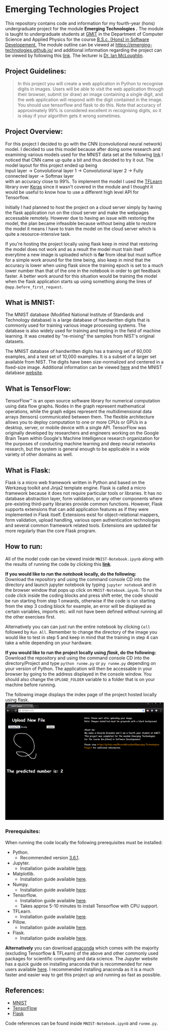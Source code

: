 # Emerging Technologies Project
This repository contains code and information for my fourth-year (hons) undergraduate project for the module **Emerging Technologies .**
The module is taught to undergraduate students at [GMIT](http://www.gmit.ie/) in the Department of Computer Science and Applied Physics for the course [B.S.c. (Hons) in Software Developement.](https://www.gmit.ie/software-development/bachelor-science-honours-software-development) The module outline can be viewed at https://emerging-technologies.github.io/ and additional information regarding the project can be viewed by following this [link](https://emerging-technologies.github.io/problems/project.html). The lecturer is  [Dr. Ian McLoughlin](https://ianmcloughlin.github.io/).

## Project Guidelines:
> In this project you will create a web application in Python to recognise digits in images. Users will be able to visit the web application through their browser, submit (or draw) an image containing a single digit, and the web application will respond with the digit contained in the image. You should use tensorflow and flask to do this. Note that accuracy of approximately 99% is considered excellent in recognising digits, so it is okay if your algorithm gets it wrong sometimes.

## Project Overview:
For this project I decided to go with the CNN (convolutional neural network) model. I decided to use this model because after doing some research and examining various models used for the MNIST data set at the following [link](https://rodrigob.github.io/are_we_there_yet/build/classification_datasets_results) I noticed that CNN came up quite a bit and thus decided to try it out. The model layout for this project ended up being  
Input layer -> Convolutional layer 1 -> Convolutional layer 2 -> Fully connected layer -> Softmax layer  
with an accuracy close to 99%. To implement the model I used the [TFLearn](http://tflearn.org/) library over [Keras](https://keras.io/) since it wasn't covered in the module and I thought it would be useful to know how to use a different high level API for Tensorflow.

Initially I had planned to host the project on a cloud server simply by having the flask application run on the cloud server and make the webpages accessable remotely. However due to having an issue with restoring the model, the plan became infeasible because without being able to restore the model it means I have to train the model on the cloud server which is quite a resource-intensive task.

If you're hosting the project locally using flask keep in mind that restoring the model does not work and as a result the model must train itself everytime a new image is uploaded which is **far** from ideal but must suffice for a simple work around for the time being, also keep in mind that the accuracy is lower when using flask since the training epoch is set to a much lower number than that of the one in the notebook in order to get feedback faster. A better work around for this situation would be training the model when the flask application starts up using something along the lines of `@app.before_first_request`.

## What is MNIST:
The MNIST database (Modified National Institute of Standards and Technology database) is a large database of handwritten digits that is commonly used for training various image processing systems. The database is also widely used for training and testing in the field of machine learning. It was created by "re-mixing" the samples from NIST's original datasets.  

The MNIST database of handwritten digits has a training set of 60,000 examples, and a test set of 10,000 examples. It is a subset of a larger set available from NIST. The digits have been size-normalized and centered in a fixed-size image. Additional information can be viewed [here](https://en.wikipedia.org/wiki/MNIST_database) and the MNIST database [website](http://yann.lecun.com/exdb/mnist/).

## What is TensorFlow: 
TensorFlow™ is an open source software library for numerical computation using data flow graphs. Nodes in the graph represent mathematical operations, while the graph edges represent the multidimensional data arrays (tensors) communicated between them. The flexible architecture allows you to deploy computation to one or more CPUs or GPUs in a desktop, server, or mobile device with a single API. TensorFlow was originally developed by researchers and engineers working on the Google Brain Team within Google's Machine Intelligence research organization for the purposes of conducting machine learning and deep neural networks research, but the system is general enough to be applicable in a wide variety of other domains as well.

## What is Flask:  
Flask is a micro web framework written in Python and based on the Werkzeug toolkit and Jinja2 template engine. Flask is called a micro framework because it does not require particular tools or libraries. It has no database abstraction layer, form validation, or any other components where pre-existing third-party libraries provide common functions. However, Flask supports extensions that can add application features as if they were implemented in Flask itself. Extensions exist for object-relational mappers, form validation, upload handling, various open authentication technologies and several common framework related tools. Extensions are updated far more regularly than the core Flask program.

## How to run:
All of the model code can be viewed inside `MNIST-Notebook.ipynb` along with the results of running the code by clicking this **[link](https://github.com/RicardsGraudins/Emerging-Technologies-Project/blob/master/MNIST-Notebook.ipynb)**.

**If you would like to run the *notebook* locally, do the following:**  
Download the repository and using the command console CD into the directory and launch jupyter notebook by typing `jupyter notebook` and in the browser window that pops up click on `MNIST-Notebook.ipynb`. To run the code click inside the coding blocks and press shift enter, the code should be run starting from step 1 onwards, otherwise if the code is run starting from the step 3 coding block for example, an error will be displayed as certain variables, imports etc. will not have been defined without running all the other exercises first.

Alternatively you can can just run the entire notebook by clicking `Cell` followed by `Run All`. Remember to change the directory of the image you would like to test in step 5 and keep in mind that the training in step 4 can take a while depending on your hardware.

**If you would like to run the project locally using *flask*, do the following:**  
Download the repository and using the command console CD into the directory/Project and type `python runme.py` or `py runme.py` depending on your version of Python. The application will then be accessable in your browser by going to the address displayed in the console window. You should also change the `UPLOAD_FOLDER` variable to a folder that is on your machine before running.

The following image displays the index page of the project hosted locally using flask.
![Image of the UI](https://github.com/RicardsGraudins/Emerging-Technologies-Project/blob/master/Project/Images/Example.PNG)

### Prerequisites:
When running the code locally the following prerequisites must be installed:  
* Python.  
  - Recommended version [3.6.1](https://www.python.org/downloads/release/python-361/).
* Jupyter.  
  - Installation guide available [here](http://jupyter.readthedocs.io/en/latest/install.html).
* Matplotlib.  
  - Installation guide available [here](https://matplotlib.org/downloads.html).
* Numpy.  
  - Installation guide available [here](http://www.numpy.org/).
* Tensorflow.
  - Installation guide available [here](https://www.tensorflow.org/install/).
  - Takes approx 5-10 minutes to install Tensorflow with CPU support.
* TFLearn.
  - Installation guide available [here](http://tflearn.org/installation/).
* Pillow.
  - Installation guide available [here](http://pillow.readthedocs.io/en/3.4.x/installation.html).
* Flask.
  - Installation guide available [here](http://flask.pocoo.org/docs/0.12/installation/).
  
**Alternatively** you can download [anaconda](https://anaconda.org/anaconda/python) which comes with the majority (excluding Tensorflow & TFLearn) of the above and other commonly used packages for scientific computing and data science. The Jupyter website has a quick guide on installing anaconda that is recommended for new users available [here](http://jupyter.readthedocs.io/en/latest/install.html). I recommended installing anaconda as it is a much faster and easier way to get this project up and running as fast as possible.

## References:
* [MNIST](https://en.wikipedia.org/wiki/MNIST_database)  
* [TensorFlow](https://www.tensorflow.org/)  
* [Flask](http://flask.pocoo.org/docs/0.12/)  

Code references can be found inside `MNIST-Notebook.ipynb` and `runme.py`.
